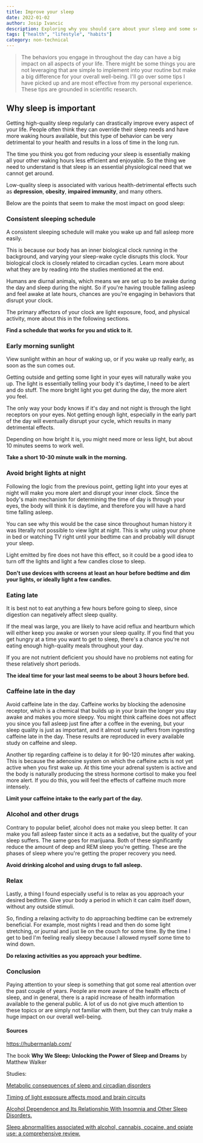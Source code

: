 ```yaml
---
title: Improve your sleep
date: 2022-01-02
author: Josip Ivancic
description: Exploring why you should care about your sleep and some science-based tips for improving your sleep quality.
tags: ["health", "lifestyle", "habits"]
category: non-technical
---
```


<script setup>
import PostMeta from '@/components/PostMeta.vue'
</script>

<PostMeta />

> The behaviors you engage in throughout the day can have a big impact on all aspects of your life. There might be some things you are not leveraging that are simple to implement into your routine but make a big difference for your overall well-being. I'll go over some tips I have picked up and are most effective from my personal experience. These tips are grounded in scientific research.

## Why sleep is important

Getting high-quality sleep regularly can drastically improve every aspect of your life. People often think they can override their sleep needs and have more waking hours available, but this type of behavior can be very detrimental to your health and results in a loss of time in the long run.

The time you think you got from reducing your sleep is essentially making all your other waking hours less efficient and enjoyable. So the thing we need to understand is that sleep is an essential physiological need that we cannot get around.

Low-quality sleep is associated with various health-detrimental effects such as **depression**, **obesity**, **impaired immunity**, and many others.

Below are the points that seem to make the most impact on good sleep:

### Consistent sleeping schedule

A consistent sleeping schedule will make you wake up and fall asleep more easily.

This is because our body has an inner biological clock running in the background, and varying your sleep-wake cycle disrupts this clock. Your biological clock is closely related to circadian cycles. Learn more about what they are by reading into the studies mentioned at the end.

Humans are diurnal animals, which means we are set up to be awake during the day and sleep during the night. So if you're having trouble falling asleep and feel awake at late hours, chances are you're engaging in behaviors that disrupt your clock.

The primary affectors of your clock are light exposure, food, and physical activity, more about this in the following sections.

**Find a schedule that works for you and stick to it.**

### Early morning sunlight

View sunlight within an hour of waking up, or if you wake up really early, as soon as the sun comes out.

Getting outside and getting some light in your eyes will naturally wake you up. The light is essentially telling your body it's daytime, I need to be alert and do stuff. The more bright light you get during the day, the more alert you feel.

The only way your body knows if it's day and not night is through the light receptors on your eyes. Not getting enough light, especially in the early part of the day will eventually disrupt your cycle, which results in many detrimental effects.

Depending on how bright it is, you might need more or less light, but about 10 minutes seems to work well.

**Take a short 10-30 minute walk in the morning.**

### Avoid bright lights at night

Following the logic from the previous point, getting light into your eyes at night will make you more alert and disrupt your inner clock. Since the body's main mechanism for determining the time of day is through your eyes, the body will think it is daytime, and therefore you will have a hard time falling asleep.

You can see why this would be the case since throughout human history it was literally not possible to view light at night. This is why using your phone in bed or watching TV right until your bedtime can and probably will disrupt your sleep.

Light emitted by fire does not have this effect, so it could be a good idea to turn off the lights and light a few candles close to sleep.

**Don't use devices with screens at least an hour before bedtime and dim your lights, or ideally light a few candles.**

### Eating late

It is best not to eat anything a few hours before going to sleep, since digestion can negatively affect sleep quality.

If the meal was large, you are likely to have acid reflux and heartburn which will either keep you awake or worsen your sleep quality. If you find that you get hungry at a time you want to get to sleep, there's a chance you're not eating enough high-quality meals throughout your day.

If you are not nutrient deficient you should have no problems not eating for these relatively short periods.

**The ideal time for your last meal seems to be about 3 hours before bed.**

### Caffeine late in the day

Avoid caffeine late in the day. Caffeine works by blocking the adenosine receptor, which is a chemical that builds up in your brain the longer you stay awake and makes you more sleepy.
You might think caffeine does not affect you since you fall asleep just fine after a coffee in the evening, but your sleep quality is just as important, and it almost surely suffers from ingesting caffeine late in the day. These results are reproduced in every available study on caffeine and sleep.

Another tip regarding caffeine is to delay it for 90-120 minutes after waking. This is because the adenosine system on which the caffeine acts is not yet active when you first wake up. At this time your adrenal system is active and the body is naturally producing the stress hormone cortisol to make you feel more alert. If you do this, you will feel the effects of caffeine much more intensely.

**Limit your caffeine intake to the early part of the day.**

### Alcohol and other drugs

Contrary to popular belief, alcohol does not make you sleep better. It can make you fall asleep faster since it acts as a sedative, but the quality of your sleep suffers. The same goes for marijuana. Both of these significantly reduce the amount of deep and REM sleep you're getting. These are the phases of sleep where you're getting the proper recovery you need.

**Avoid drinking alcohol and using drugs to fall asleep.**

### Relax

Lastly, a thing I found especially useful is to relax as you approach your desired bedtime.
Give your body a period in which it can calm itself down, without any outside stimuli.

So, finding a relaxing activity to do approaching bedtime can be extremely beneficial. For example, most nights I read and then do some light stretching, or journal and just lie on the couch for some time. By the time I get to bed I'm feeling really sleepy because I allowed myself some time to wind down.

**Do relaxing activities as you approach your bedtime.**

### Conclusion

Paying attention to your sleep is something that got some real attention over the past couple of years. People are more aware of the health effects of sleep, and in general, there is a rapid increase of health information available to the general public. A lot of us do not give much attention to these topics or are simply not familiar with them, but they can truly make a huge impact on our overall well-being.

#### Sources

https://hubermanlab.com/

The book **Why We Sleep: Unlocking the Power of Sleep and Dreams** by Matthew Walker

Studies:

[Metabolic consequences of sleep and circadian disorders](http://europepmc.org/article/MED/24816752)

[Timing of light exposure affects mood and brain circuits](http://europepmc.org/article/MED/28140399)

[Alcohol Dependence and Its Relationship With Insomnia and Other Sleep Disorders.](http://europepmc.org/article/MED/27706838)

[Sleep abnormalities associated with alcohol, cannabis, cocaine, and opiate use: a comprehensive review.](http://europepmc.org/article/MED/27117064)
